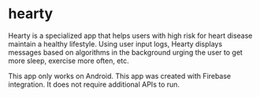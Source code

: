 # hearty

Hearty is a specialized app that helps users with high risk for heart disease maintain a healthy lifestyle. Using user input logs, Hearty displays messages based on algorithms in the background urging the user to get more sleep, exercise more often, etc.

This app only works on Android. This app was created with Firebase integration. It does not require additional APIs to run.
